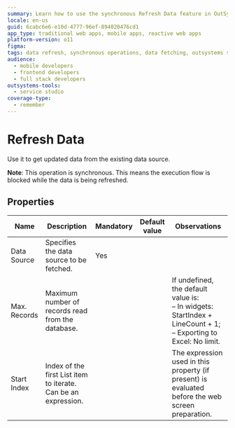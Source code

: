 ```yaml
---
summary: Learn how to use the synchronous Refresh Data feature in OutSystems 11 (O11) to update data from a specified source.
locale: en-us
guid: 6cabc6e6-e10d-4777-96ef-894020476cd1
app_type: traditional web apps, mobile apps, reactive web apps
platform-version: o11
figma:
tags: data refresh, synchronous operations, data fetching, outsystems service studio, data manipulation
audience:
  - mobile developers
  - frontend developers
  - full stack developers
outsystems-tools:
  - service studio
coverage-type:
  - remember
---
```


# Refresh Data

Use it to get updated data from the existing data source.

**Note**: This operation is synchronous. This means the execution flow is blocked while the data is being refreshed.

## Properties

<table markdown="1">
<thead>
<tr>
<th>Name</th>
<th>Description</th>
<th>Mandatory</th>
<th>Default value</th>
<th>Observations</th>
</tr>
</thead>
<tbody>
<tr>
<td title="Data Source">Data Source</td>
<td>Specifies the data source to be fetched.</td>
<td>Yes</td>
<td></td>
<td></td>
</tr>
<tr>
<td title="Max. Records">Max. Records</td>
<td>Maximum number of records read from the database.</td>
<td></td>
<td></td>
<td>If undefined, the default value is:<br/>
        – In widgets: StartIndex + LineCount + 1;<br/>
        – Exporting to Excel: No limit.</td>
</tr>
<tr>
<td title="Start Index">Start Index</td>
<td>Index of the first List item to iterate. Can be an expression.</td>
<td></td>
<td></td>
<td>The expression used in this property (if present) is evaluated before the web screen preparation.</td>
</tr>
</tbody>
</table>

